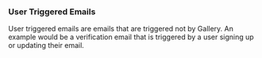 ### User Triggered Emails

User triggered emails are emails that are triggered not by Gallery. An example would be a verification email that is triggered by a user signing up or updating their email.
